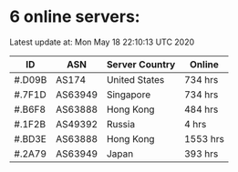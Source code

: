 # 6 online servers:

Latest update at: Mon May 18 22:10:13 UTC 2020

| ID | ASN | Server Country | Online |
| -- | --- | -------------- | ------ |
| #.D09B | AS174 | United States | 734 hrs |
| #.7F1D | AS63949 | Singapore | 734 hrs |
| #.B6F8 | AS63888 | Hong Kong | 484 hrs |
| #.1F2B | AS49392 | Russia | 4 hrs |
| #.BD3E | AS63888 | Hong Kong | 1553 hrs |
| #.2A79 | AS63949 | Japan | 393 hrs |

